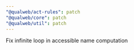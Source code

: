 ```yaml
---
"@qualweb/act-rules": patch
"@qualweb/core": patch
"@qualweb/util": patch
---
```


Fix infinite loop in accessible name computation
